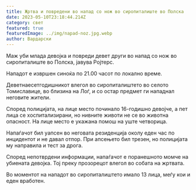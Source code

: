```yaml
---
title: Жртва и повредени во напад со нож во сиропиталиште во Полска
date: 2023-05-10T23:18:44.214Z
category: свет
featured: true
featuredImage: ../img/napad-noz.jpg.webp
author: Вардарски
---
```

Маж уби млада девојка и повреди девет други во напад со нож во сиропиталиште во Полска, јавува Ројтерс.

Нападот е извршен синоќа по 21.00 часот по локално време.

Деветнаесетгодишникот влегол во сиропиталиштето во селото Томиславице, во близина на Лоѓ, и со остар предмет ги нападнал неговите жители.

Според полицијата, на лице место починало 16-годишно девојче, а пет лица се хоспитализирани, но нивните животи не се во животна опасност. На лице место е укажана помош на уште четворица.

Напаѓачот бил уапсен во неговата резиденција околу еден час по инцидентот и не давал отпор. При апсењето бил трезен, но полицијата му направила и тест за дрога.

Според непотврдени информации, напаѓачот е поранешното момче на убиената девојка. Тој преку прозорецот влегол во собата на жртвата.

Во моментот на нападот во сиропиталиштето имало 13 лица, меѓу кои и еден вработен.